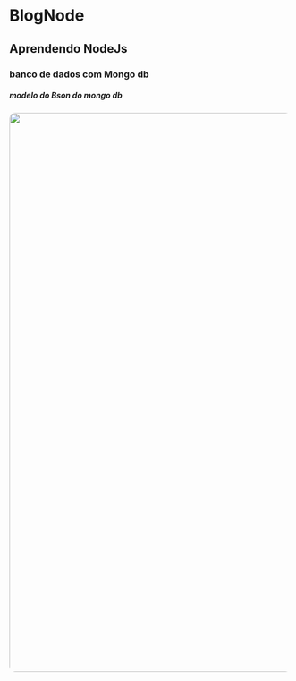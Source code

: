 # BlogNode
## Aprendendo NodeJs

### banco de dados com Mongo db
##### modelo do Bson do mongo db

<img style="width:1000px; border-radius:10px;" src= "https://user-images.githubusercontent.com/115812875/276684643-89ba80cb-c9b4-4d24-81c1-472341747827.png"/>


